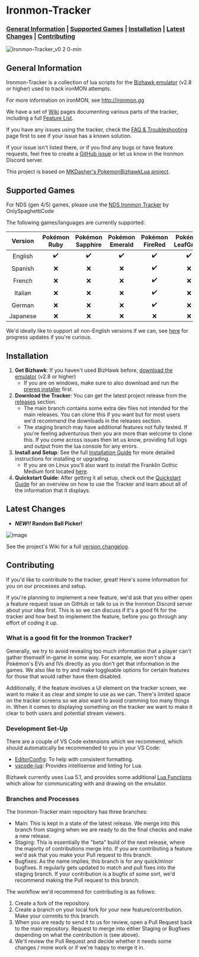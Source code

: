 # Ironmon-Tracker

### [General Information](#general-information) | [Supported Games](#supported-games) | [Installation](#installation) | [Latest Changes](#latest-changes) | [Contributing](#contributing)

![Ironmon-Tracker_v0 2 0-min](https://user-images.githubusercontent.com/103706338/168518780-ceebdb88-57a8-49aa-b6b4-acc46c4d2101.gif)

## General Information

Ironmon-Tracker is a collection of lua scripts for the [Bizhawk emulator](https://tasvideos.org/BizHawk/ReleaseHistory) (v2.8 or higher) used to track ironMON attempts.

For more information on ironMON, see <http://ironmon.gg>

We have a set of [Wiki](https://github.com/besteon/Ironmon-Tracker/wiki/) pages documenting various parts of the tracker, including a full [Feature List](https://github.com/besteon/Ironmon-Tracker/wiki/Feature-List).

If you have any issues using the tracker, check the [FAQ & Troubleshooting](https://github.com/besteon/Ironmon-Tracker/wiki/FAQ-&-Troubleshooting) page first to see if your issue has a known solution.

If your issue isn't listed there, or if you find any bugs or have feature requests, feel free to create a [GitHub issue](https://github.com/besteon/Ironmon-Tracker/issues) or let us know in the Ironmon Discord server.

This project is based on [MKDasher's PokemonBizhawkLua project](https://github.com/mkdasher/PokemonBizhawkLua).

## Supported Games

For NDS (gen 4/5) games, please use the [NDS Ironmon Tracker](https://github.com/Brian0255/NDS-Ironmon-Tracker) by OnlySpaghettiCode

The following games/languages are currently supported:

| Version  | Pokémon Ruby | Pokémon Sapphire | Pokémon Emerald | Pokémon FireRed | Pokémon LeafGreen |
| :------: | :----------: | :--------------: | :-------------: | :-------------: | :---------------: |
| English  | ✔️ | ✔️ | ✔️ | ✔️ | ✔️ |
| Spanish  | ❌ | ❌ | ❌ | ✔️ | ❌ |
| French   | ❌ | ❌ | ❌ | ✔️ | ❌ |
| Italian  | ❌ | ❌ | ❌ | ✔️ | ❌ |
| German   | ❌ | ❌ | ❌ | ✔️ | ❌ |
| Japanese | ❌ | ❌ | ❌ | ❌ | ❌ |

We'd ideally like to support all non-English versions if we can, see [here](https://github.com/besteon/Ironmon-Tracker/issues/62) for progress updates if you're curious.

## Installation

1. **Get Bizhawk**: If you haven't used BizHawk before, [download the emulator](https://tasvideos.org/BizHawk/ReleaseHistory) (v2.8 or higher)
   - If you are on windows, make sure to also download and run the [prereq installer](https://github.com/TASEmulators/BizHawk-Prereqs/releases) first.
2. **Download the Tracker**: You can get the latest project release from the [releases](https://github.com/besteon/Ironmon-Tracker/releases/latest) section.
   - The main branch contains some extra dev files not intended for the main releases. You can clone this if you want but for most users we'd recommend the downloads in the releases section.
	- The staging branch may have additional features not fully tested. If you're feeling adventurous then you are more than welcome to clone this. If you come across issues then let us know, providing full logs and output from the lua console for any errors.
3. **Install and Setup**: See the full [Installation Guide](https://github.com/besteon/Ironmon-Tracker/wiki/Installation-Guide) for more detailed instructions for installing or upgrading.
   - If you are on Linux you'll also want to install the Franklin Gothic Medium font located [here](https://fontsgeek.com/fonts/Franklin-Gothic-Medium-Regular).
4. **Quickstart Guide**: After getting it all setup, check out the [Quickstart Guide](https://github.com/besteon/Ironmon-Tracker/wiki/Quickstart-Guide) for an overview on how to use the Tracker and learn about all of the information that it displays.

## Latest Changes

- **_NEW!!_ Random Ball Picker!**

![image](https://user-images.githubusercontent.com/4258818/194925877-c97f8676-550a-40e7-b813-9b730ed53c38.png)

See the project's Wiki for a full [version changelog](https://github.com/besteon/Ironmon-Tracker/wiki/Version-Changelog).

## Contributing

If you'd like to contribute to the tracker, great! Here's some information for you on our processes and setup.

If you're planning to implement a new feature, we'd ask that you either open a feature request issue on GitHub or talk to us in the Ironmon Discord server about your idea first. This is so we can discuss if it's a good fit for the tracker and how best to implement the feature, before you go through any effort of coding it up.

### What is a good fit for the Ironmon Tracker?

Generally, we try to avoid revealing too much information that a player can't gather themself in-game in some way. For example, we *won't* show a Pokémon's EVs and IVs directly as you don't get that information in the games. We also like to try and make toggleable options for certain features for those that would rather have them disabled.

Additionally, if the feature involves a UI element on the tracker screen, we want to make it as clear and simple to use as we can. There's limited space on the tracker screens so we also want to avoid cramming too many things in. When it comes to displaying something on the tracker we want to make it clear to both users and potential stream viewers.

### Development Set-Up

There are a couple of VS Code extensions which we recommend, which should automatically be recommended to you in your VS Code:

- [EditorConfig](https://marketplace.visualstudio.com/items?itemName=EditorConfig.EditorConfig): To help with consistent formatting.
- [vscode-lua](https://marketplace.visualstudio.com/items?itemName=trixnz.vscode-lua): Provides intellisense and linting for Lua.

Bizhawk currently uses Lua 5.1, and provides some additional [Lua Functions](https://tasvideos.org/Bizhawk/LuaFunctions) which allow for communicating with and drawing on the emulator.

### Branches and Processes

The Ironmon-Tracker main repository has three branches:

- Main: This is kept in a state of the latest release. We merge into this branch from staging when we are ready to do the final checks and make a new release.
- Staging: This is essentially the "beta" build of the next release, where the majority of contributions merge into. If you are contributing a feature we'd ask that you make your Pull request to this branch.
- Bugfixes: As the name implies, this branch is for any quick/minor bugfixes. It regularly gets updated to match and pull fixes into the staging branch. If your contribution is a bugfix of some sort, we'd recommend making the Pull request to this branch.

The workflow we'd recommend for contributing is as follows:

1. Create a fork of the repository.
2. Create a branch on your local fork for your new feature/contribution. Make your commits to this branch.
3. When you are ready to send it to us for review, open a Pull Request back to the main repository. Request to merge into either Staging or Bugfixes depending on what the contribution is (see above).
4. We'll review the Pull Request and decide whether it needs some changes / more work or if we're happy to merge it in.
